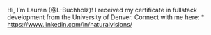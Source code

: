 Hi, I’m Lauren (@L-Buchholz)! I received my certificate in fullstack development from the University of Denver. Connect with me here: * https://www.linkedin.com/in/naturalvisions/ 
